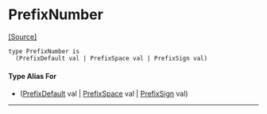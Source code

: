 # PrefixNumber
<span class="source-link">[[Source]](src/format/prefix_spec.md#L8)</span>
```pony
type PrefixNumber is
  (PrefixDefault val | PrefixSpace val | PrefixSign val)
```

#### Type Alias For

* ([PrefixDefault](format-PrefixDefault.md) val | [PrefixSpace](format-PrefixSpace.md) val | [PrefixSign](format-PrefixSign.md) val)

---

